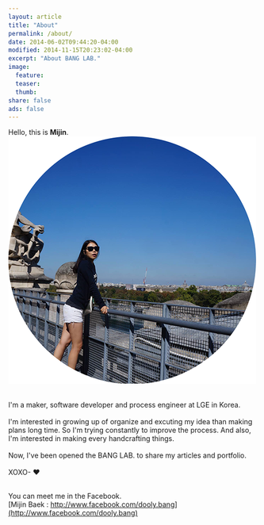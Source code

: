 ```yaml
---
layout: article
title: "About"
permalink: /about/
date: 2014-06-02T09:44:20-04:00
modified: 2014-11-15T20:23:02-04:00
excerpt: "About BANG LAB."
image:
  feature:
  teaser:
  thumb:
share: false
ads: false
---
```


Hello, this is <b>Mijin</b>. <br>
![mijin](/images/bio-photo.png)

<br>I'm a maker, software developer and process engineer at LGE in Korea.<br>
<br>I'm interested in growing up of organize and excuting my idea than making plans long time. So I'm trying constantly to improve the process. And also, I'm interested in making every handcrafting things.<br>
<br>Now, I've been opened the BANG LAB. to share my articles and portfolio. <br>
<br>XOXO- ♥<br>

<br>You can meet me in the Facebook. <br>
[Mijin Baek : http://www.facebook.com/dooly.bang](http://www.facebook.com/dooly.bang)
<br>